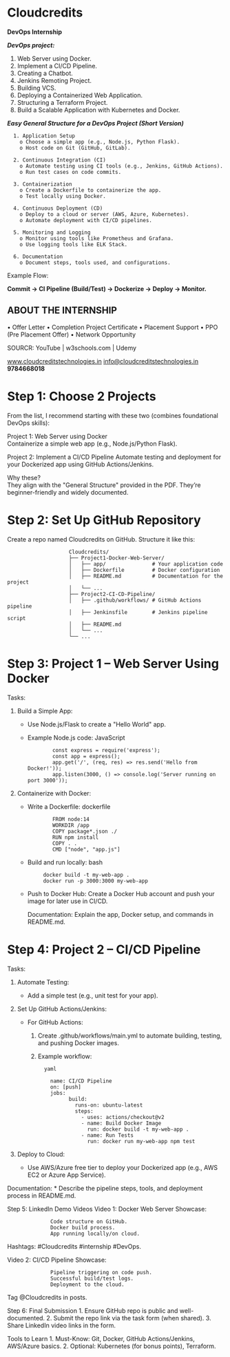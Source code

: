 # **Cloudcredits**
**DevOps Internship**

**_DevOps project:_**
1. Web Server using Docker.
2. Implement a CI/CD Pipeline.
3. Creating a Chatbot.
4. Jenkins Remoting Project.
5. Building VCS.
6. Deploying a Containerized Web Application.
7. Structuring a Terraform Project.
8. Build a Scalable Application with Kubernetes and Docker.


**_Easy General Structure for a DevOps Project (Short Version)_**

      1. Application Setup
        o Choose a simple app (e.g., Node.js, Python Flask).
        o Host code on Git (GitHub, GitLab).

      2. Continuous Integration (CI)
        o Automate testing using CI tools (e.g., Jenkins, GitHub Actions).
        o Run test cases on code commits.

      3. Containerization
        o Create a Dockerfile to containerize the app.
        o Test locally using Docker.

      4. Continuous Deployment (CD)
        o Deploy to a cloud or server (AWS, Azure, Kubernetes).
        o Automate deployment with CI/CD pipelines.

      5. Monitoring and Logging
        o Monitor using tools like Prometheus and Grafana.
        o Use logging tools like ELK Stack.

      6. Documentation
        o Document steps, tools used, and configurations. 


Example Flow:

**Commit → CI Pipeline (Build/Test) → Dockerize → Deploy → Monitor.**



## **ABOUT THE INTERNSHIP**
• Offer Letter 
• Completion Project Certificate 
• Placement Support 
• PPO (Pre Placement Offer)
• Network Opportunity


SOURCR: YouTube | w3schools.com | Udemy

www.cloudcreditstechnologies.in 
info@cloudcreditstechnologies.in
**9784668018**

# Step 1: Choose 2 Projects

From the list, I recommend starting with these two (combines foundational DevOps skills):
  
Project 1: Web Server using Docker    
Containerize a simple web app (e.g., Node.js/Python Flask).
      
Project 2: Implement a CI/CD Pipeline
Automate testing and deployment for your Dockerized app using GitHub Actions/Jenkins.
  
  Why these?  
  They align with the "General Structure" provided in the PDF.
  They’re beginner-friendly and widely documented.


# Step 2: Set Up GitHub Repository     
Create a repo named Cloudcredits on GitHub.
        Structure it like this:
        
                        Cloudcredits/
                        ├── Project1-Docker-Web-Server/
                        │   ├── app/               # Your application code
                        │   ├── Dockerfile         # Docker configuration
                        │   ├── README.md          # Documentation for the project
                        │   └── ...
                        ├── Project2-CI-CD-Pipeline/
                        │   ├── .github/workflows/ # GitHub Actions pipeline
                        │   ├── Jenkinsfile        # Jenkins pipeline script
                        │   ├── README.md
                        │   └── ...
                        └── ...  

# Step 3: Project 1 – Web Server Using Docker

Tasks:
  1. Build a Simple App:              
      * Use Node.js/Flask to create a "Hello World" app.                  
      * Example Node.js code:
            JavaScript
                    
                    const express = require('express');
                    const app = express();
                    app.get('/', (req, res) => res.send('Hello from Docker!'));
                    app.listen(3000, () => console.log('Server running on port 3000')); 

   2. Containerize with Docker:                  
      * Write a Dockerfile:
            dockerfile
                    
                    FROM node:14
                    WORKDIR /app
                    COPY package*.json ./
                    RUN npm install
                    COPY . .
                    CMD ["node", "app.js"]

       * Build and run locally:
            bash
                           
                  docker build -t my-web-app .
                  docker run -p 3000:3000 my-web-app

        * Push to Docker Hub: Create a Docker Hub account and push your image for later use in CI/CD.

            Documentation: Explain the app, Docker setup, and commands in README.md.

# Step 4: Project 2 – CI/CD Pipeline
 Tasks:

 1. Automate Testing:

    * Add a simple test (e.g., unit test for your app).
      
 2. Set Up GitHub Actions/Jenkins:
      
      * For GitHub Actions:
      
         1. Create .github/workflows/main.yml to automate building, testing, and pushing Docker images.      
         2. Example workflow:
        
                  yaml

                    name: CI/CD Pipeline
                    on: [push]
                    jobs:
                          build:
                            runs-on: ubuntu-latest
                            steps:
                              - uses: actions/checkout@v2
                              - name: Build Docker Image
                                run: docker build -t my-web-app .
                              - name: Run Tests
                                run: docker run my-web-app npm test
 3. Deploy to Cloud:
      * Use AWS/Azure free tier to deploy your Dockerized app (e.g., AWS EC2 or Azure App Service).

Documentation:
      * Describe the pipeline steps, tools, and deployment process in README.md.

Step 5: LinkedIn Demo Videos
      Video 1: Docker Web Server
      Showcase:
      
                  Code structure on GitHub.
                  Docker build process.
                  App running locally/on cloud.

   Hashtags: #Cloudcredits #internship #DevOps.
      

  Video 2: CI/CD Pipeline 
  Showcase:

                  Pipeline triggering on code push.
                  Successful build/test logs.
                  Deployment to the cloud.

  Tag @Cloudcredits in posts.

Step 6: Final Submission
      1. Ensure GitHub repo is public and well-documented.
      2. Submit the repo link via the task form (when shared).
      3. Share LinkedIn video links in the form.

Tools to Learn
     1. Must-Know: Git, Docker, GitHub Actions/Jenkins, AWS/Azure basics.
     2. Optional: Kubernetes (for bonus points), Terraform.















